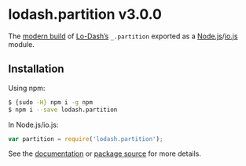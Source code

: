 # lodash.partition v3.0.0

The [modern build](https://github.com/lodash/lodash/wiki/Build-Differences) of [Lo-Dash’s](https://lodash.com/) `_.partition` exported as a [Node.js](http://nodejs.org/)/[io.js](https://iojs.org/) module.

## Installation

Using npm:

```bash
$ {sudo -H} npm i -g npm
$ npm i --save lodash.partition
```

In Node.js/io.js:

```js
var partition = require('lodash.partition');
```

See the [documentation](https://lodash.com/docs#partition) or [package source](https://github.com/lodash/lodash/blob/3.0.0-npm-packages/lodash.partition/index.js) for more details.
